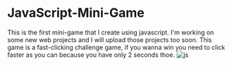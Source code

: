 # JavaScript-Mini-Game
This is the first mini-game that I create using javascript.
I'm working on some new web projects and I will upload those projects too soon.
This game is a fast-clicking challenge game, if you wanna win you need to click faster as you can because you have only 2 seconds thoe.
![js](https://user-images.githubusercontent.com/110083916/226119906-b138694b-7961-46bf-8b4a-178838095de9.JPG)
